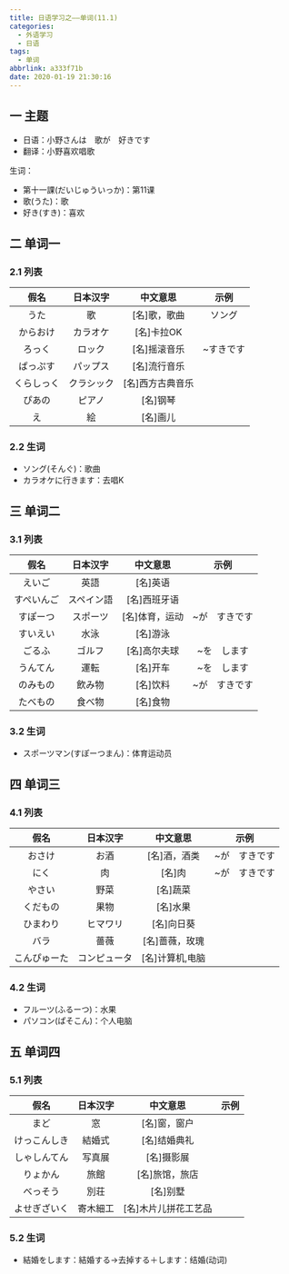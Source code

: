 ```yaml
---
title: 日语学习之——单词(11.1)
categories:
  - 外语学习
  - 日语
tags:
  - 单词
abbrlink: a333f71b
date: 2020-01-19 21:30:16
---
```

## 一 主题
* 日语：小野さんは　歌が　好きです
* 翻译：小野喜欢唱歌

生词：
* 第十一課(だいじゅういっか)：第11课
* 歌(うた)：歌
* 好き(すき)：喜欢

<!--more-->

## 二 单词一

### 2.1 列表

|    假名    |  日本汉字  |     中文意思     |   示例    |
| :--------: | :--------: | :--------------: | :-------: |
|    うた    |     歌     |   [名]歌，歌曲   |  ソング   |
|  からおけ  |  カラオケ  |    [名]卡拉OK    |           |
|   ろっく   |   ロック   |   [名]摇滚音乐   | ~すきです |
|  ぱっぷす  |  パップス  |   [名]流行音乐   |           |
| くらしっく | クラシック | [名]西方古典音乐 |           |
|   ぴあの   |   ピアノ   |     [名]钢琴     |           |
|     え     |     絵     |     [名]画儿     |           |

### 2.2 生词

* ソング(そんぐ)：歌曲
* カラオケに行きます：去唱K

## 三 单词二

### 3.1 列表

|    假名    |  日本汉字  |    中文意思    |     示例      |
| :--------: | :--------: | :------------: | :-----------: |
|   えいご   |    英語    |    [名]英语    |               |
| すぺいんご | スペイン語 |  [名]西班牙语  |               |
|  すぽーつ  |  スポーツ  | [名]体育，运动 | ~が　すきです |
|  すいえい  |    水泳    |    [名]游泳    |               |
|   ごるふ   |   ゴルフ   |  [名]高尔夫球  |  ~を　します  |
|  うんてん  |    運転    |    [名]开车    |  ~を　します  |
|  のみもの  |   飲み物   |    [名]饮料    | ~が　すきです |
|  たべもの  |   食べ物   |    [名]食物    |               |

### 3.2 生词

* スポーツマン(すぽーつまん)：体育运动员

## 四 单词三

### 4.1 列表

|     假名     |   日本汉字   |    中文意思     |     示例      |
| :----------: | :----------: | :-------------: | :-----------: |
|    おさけ    |     お酒     |  [名]酒，酒类   | ~が　すきです |
|     にく     |      肉      |     [名]肉      | ~が　すきです |
|    やさい    |     野菜     |    [名]蔬菜     |               |
|   くだもの   |     果物     |    [名]水果     |               |
|   ひまわり   |   ヒマワリ   |   [名]向日葵    |               |
|     バラ     |     薔薇     | [名]蔷薇，玫瑰  |               |
| こんぴゅーた | コンピュータ | [名]计算机,电脑 |               |

### 4.2 生词

* フルーツ(ふるーつ)：水果
* パソコン(ぱそこん)：个人电脑

## 五 单词四

### 5.1 列表

|     假名     | 日本汉字 |       中文意思       | 示例 |
| :----------: | :------: | :------------------: | :--: |
|     まど     |    窓    |     [名]窗，窗户     |      |
| けっこんしき |  結婚式  |     [名]结婚典礼     |      |
| しゃしんてん |  写真展  |      [名]摄影展      |      |
|   りょかん   |   旅館   |    [名]旅馆，旅店    |      |
|   べっそう   |   別荘   |       [名]别墅       |      |
| よせぎざいく | 寄木細工 | [名]木片儿拼花工艺品 |      |

### 5.2 生词

* 結婚をします：結婚する->去掉する＋します：结婚(动词)